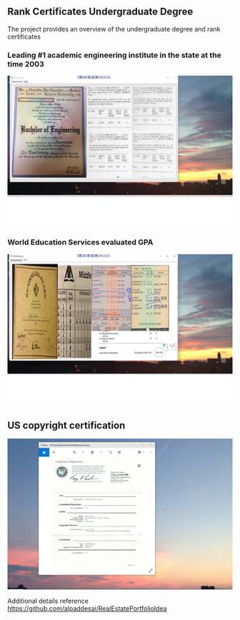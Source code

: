 ## Rank Certificates Undergraduate Degree

The project provides an overview of the undergraduate degree and rank certificates

### Leading #1 academic engineering institute in the state at the time 2003
![image](BachelorEngineering.jpg)

### World Education Services evaluated GPA
![image](GPA.jpg)

## US copyright certification
![image](USCopyrightCertificate.png)

Additional details reference https://github.com/alpaddesai/RealEstatePortfolioIdea
